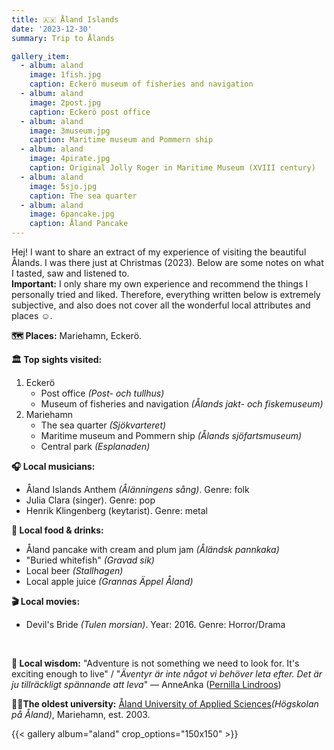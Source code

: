 ```yaml
---
title: 🇦🇽 Åland Islands 
date: '2023-12-30'
summary: Trip to Ålands

gallery_item:
  - album: aland
    image: 1fish.jpg
    caption: Eckerö museum of fisheries and navigation
  - album: aland
    image: 2post.jpg
    caption: Eckerö post office
  - album: aland
    image: 3museum.jpg
    caption: Maritime museum and Pommern ship
  - album: aland
    image: 4pirate.jpg
    caption: Original Jolly Roger in Maritime Museum (XVIII century)
  - album: aland
    image: 5sjo.jpg
    caption: The sea quarter
  - album: aland
    image: 6pancake.jpg
    caption: Åland Pancake
---
```

Hej! I want to share an extract of my experience of visiting the beautiful Ålands. I was there just at Christmas (2023). Below are some notes on what I tasted, saw and listened to.<br>
<b>Important:</b> I only share my own experience and recommend the things I personally tried and liked. Therefore, everything written below is extremely subjective, and also does not cover all the wonderful local attributes and places ☺️.

<b>🗺 Places:</b> Mariehamn, Eckerö.<br>

<b>🏛 Top sights visited: </b>
1. Eckerö
    - Post office <i>(Post- och tullhus)</i>
    - Museum of fisheries and navigation <i>(Ålands jakt- och fiskemuseum)</i>
2. Mariehamn
    - The sea quarter <i>(Sjökvarteret)</i>
    - Maritime museum and Pommern ship <i>(Ålands sjöfartsmuseum)</i>
    - Central park <i>(Esplanaden)</i>



<b>🎧 Local musicians: </b>
- Åland Islands Anthem <i>(Ålänningens sång)</i>. Genre: folk 
- Julia Clara (singer). Genre: pop
- Henrik Klingenberg (keytarist). Genre: metal


<b>🥘 Local food & drinks: </b>
- Åland pancake with cream and plum jam <i>(Åländsk pannkaka)</i>
- "Buried whitefish" <i>(Gravad sik)</i>
- Local beer <i>(Stallhagen)</i>
- Local apple juice <i>(Grannas Äppel Åland)</i>


<b>🎬 Local movies:</b>
- Devil's Bride <i>(Tulen morsian)</i>. Year: 2016. Genre: Horror/Drama
<br>

<b>🦉 Local wisdom:</b> "Adventure is not something we need to look for. It's exciting enough to live" / "<i>Äventyr är inte något vi behöver leta efter. Det är ju tillräckligt spännande att leva</i>" — AnneAnka (<a href = "https://www.pernillalindroos.com/" target="_blank">Pernilla Lindroos</a>)

<b>👨‍🎓The oldest university:</b> <a href = "https://www.ha.ax/en/" target="_blank">Åland University of Applied Sciences</a><i>(Högskolan på Åland)</i>, Mariehamn, est. 2003. 

{{< gallery album="aland" crop_options="150x150" >}}
   


